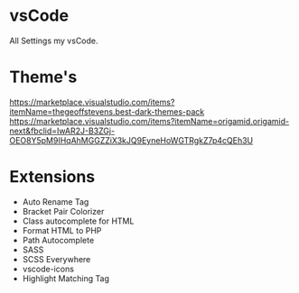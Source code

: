 # vsCode
All Settings my vsCode.

# Theme's
https://marketplace.visualstudio.com/items?itemName=thegeoffstevens.best-dark-themes-pack
https://marketplace.visualstudio.com/items?itemName=origamid.origamid-next&fbclid=IwAR2J-B3ZGj-OEO8Y5pM9IHqAhMGGZZiX3kJQ9EyneHoWGTRgkZ7p4cQEh3U


# Extensions
- Auto Rename Tag
- Bracket Pair Colorizer
- Class autocomplete for HTML
- Format HTML to PHP
- Path Autocomplete
- SASS
- SCSS Everywhere
- vscode-icons
- Highlight Matching Tag
